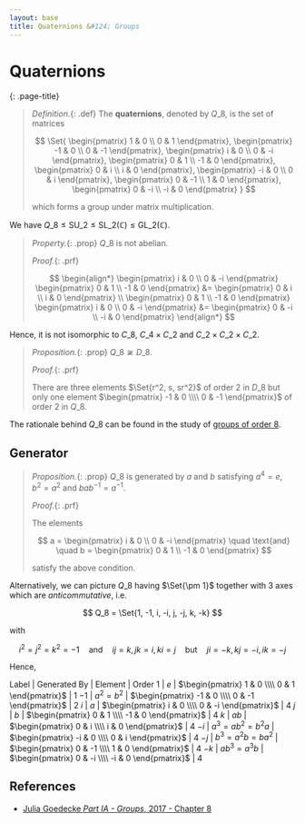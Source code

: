 ```yaml
---
layout: base
title: Quaternions &#124; Groups
---
```


# Quaternions
{: .page-title}

> *Definition.*{: .def}
> The **quaternions**, denoted by $Q\_8$, is the set of matrices
>
> $$
  \Set{
    \begin{pmatrix} 1 & 0 \\ 0 & 1 \end{pmatrix},
    \begin{pmatrix} -1 & 0 \\ 0 & -1 \end{pmatrix},
    \begin{pmatrix} i & 0 \\ 0 & -i \end{pmatrix},
    \begin{pmatrix} 0 & 1 \\ -1 & 0 \end{pmatrix},
    \begin{pmatrix} 0 & i \\ i & 0 \end{pmatrix},
    \begin{pmatrix} -i & 0 \\ 0 & i \end{pmatrix},
    \begin{pmatrix} 0 & -1 \\ 1 & 0 \end{pmatrix},
    \begin{pmatrix} 0 & -i \\ -i & 0 \end{pmatrix}
  }
  $$
>
> which forms a group under matrix multiplication.

We have $Q\_8 \le \text{SU}\_2 \le \text{SL}\_2(\mathbb{C}) \le \text{GL}\_2(\mathbb{C})$.

> *Property.*{: .prop}
> $Q\_8$ is not abelian.
>
> *Proof.*{: .prf}
>
> $$
  \begin{align*}
  \begin{pmatrix} i & 0 \\ 0 & -i \end{pmatrix}
  \begin{pmatrix} 0 & 1 \\ -1 & 0 \end{pmatrix} &=
  \begin{pmatrix} 0 & i \\ i & 0 \end{pmatrix} \\
  \begin{pmatrix} 0 & 1 \\ -1 & 0 \end{pmatrix}
  \begin{pmatrix} i & 0 \\ 0 & -i \end{pmatrix} &=
  \begin{pmatrix} 0 & -i \\ -i & 0 \end{pmatrix}
  \end{align*}
  $$

Hence, it is not isomorphic to $C\_8$, $C\_4 \times C\_2$ and $C\_2 \times C\_2 \times C\_2$.

> *Proposition.*{: .prop}
> $Q\_8 \not \cong D\_8$.
>
> *Proof.*{: .prf}
>
> There are three elements $\Set{r^2, s, sr^2}$ of order $2$ in $D\_8$ but only one element $\begin{pmatrix} -1 & 0 \\\\ 0 & -1 \end{pmatrix}$ of order $2$ in $Q\_8$.

The rationale behind $Q\_8$ can be found in the study of [groups of order 8](groups-of-small-orders.md#groups-of-order-8).

## Generator

> *Proposition.*{: .prop}
> $Q\_8$ is generated by $a$ and $b$ satisfying $a^4 = e$, $b^2 = a^2$ and $bab^{-1} = a^{-1}$.
>
> *Proof.*{: .prf}
>
> The elements
>
> $$
  a = \begin{pmatrix} i & 0 \\ 0 & -i \end{pmatrix}
  \quad \text{and} \quad
  b = \begin{pmatrix} 0 & 1 \\ -1 & 0 \end{pmatrix}
  $$
>
> satisfy the above condition.

Alternatively, we can picture $Q\_8$ having $\Set{\pm 1}$ together with 3 axes which are _anticommutative_, i.e.

$$
Q_8 = \Set{1, -1, i, -i, j, -j, k, -k}
$$

with

$$
i^2 = j^2 = k^2 = -1 \quad \text{and} \quad ij = k, jk = i, ki = j \quad \text{but} \quad ji = -k, kj = -i, ik = -j
$$

Hence,

Label | Generated By        | Element                                            | Order
$1$   | $e$                 | $\begin{pmatrix} 1 & 0 \\\\ 0 & 1 \end{pmatrix}$   | 1
$-1$  | $a^2 = b^2$         | $\begin{pmatrix} -1 & 0 \\\\ 0 & -1 \end{pmatrix}$ | 2
$i$   | $a$                 | $\begin{pmatrix} i & 0 \\\\ 0 & -i \end{pmatrix}$  | 4
$j$   | $b$                 | $\begin{pmatrix} 0 & 1 \\\\ -1 & 0 \end{pmatrix}$  | 4
$k$   | $ab$                | $\begin{pmatrix} 0 & i \\\\ i & 0 \end{pmatrix}$   | 4
$-i$  | $a^3 = ab^2 = b^2a$ | $\begin{pmatrix} -i & 0 \\\\ 0 & i \end{pmatrix}$  | 4
$-j$  | $b^3 = a^2b = ba^2$ | $\begin{pmatrix} 0 & -1 \\\\ 1 & 0 \end{pmatrix}$  | 4
$-k$  | $ab^3 = a^3b$       | $\begin{pmatrix} 0 & -i \\\\ -i & 0 \end{pmatrix}$ | 4

## References

* [Julia Goedecke _Part IA - Groups_, 2017 - Chapter 8](https://www.julia-goedecke.de/pdf/GroupsNotes.pdf)
